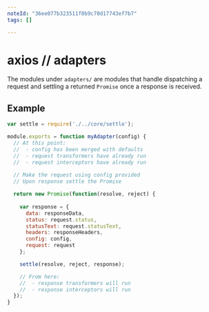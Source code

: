 ```yaml
---
noteId: "36ee077b323511f0b9c70d17743ef7b7"
tags: []

---
```


# axios // adapters

The modules under `adapters/` are modules that handle dispatching a request and settling a returned `Promise` once a response is received.

## Example

```js
var settle = require('./../core/settle');

module.exports = function myAdapter(config) {
  // At this point:
  //  - config has been merged with defaults
  //  - request transformers have already run
  //  - request interceptors have already run
  
  // Make the request using config provided
  // Upon response settle the Promise

  return new Promise(function(resolve, reject) {
  
    var response = {
      data: responseData,
      status: request.status,
      statusText: request.statusText,
      headers: responseHeaders,
      config: config,
      request: request
    };

    settle(resolve, reject, response);

    // From here:
    //  - response transformers will run
    //  - response interceptors will run
  });
}
```
